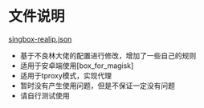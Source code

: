 # 文件说明
[singbox-realip.json](singbox-realip.json)
- 基于不良林大佬的配置进行修改，增加了一些自己的规则
- 适用于安卓端使用[box_for_magisk]
- 适用于tproxy模式，实现代理
- 暂时没有产生使用问题，但是不保证一定没有问题
- 请自行测试使用